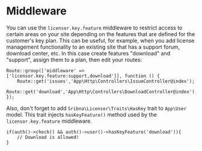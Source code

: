 # Middleware

You can use the `licensor.key.feature` middleware to restrict access to certain areas on your site
depending on the features that are defined for the customer's key plan. This can be useful, for example, when
you add license management functionality to an existing site that has a support forum, download center, etc.
In this case create features "download" and "support", assign them to a plan, then edit your routes:

    Route::group(['middleware' => ['licensor.key.feature:support,download']], function () {
        Route::get('issues','App\Http\Controllers\IssueController@index');
        Route::get('download','App\Http\Controllers\DownloadController@index');
    });

Also, don't forget to add `Sribna\Licensor\Traits\HasKey` trait to `App\User` model.
This trait injects `hasKeyFeature()` method used by the `licensor.key.feature` middleware.

    if(auth()->check() && auth()->user()->hasKeyFeature('download')){
        // Download is allowed!
    }
